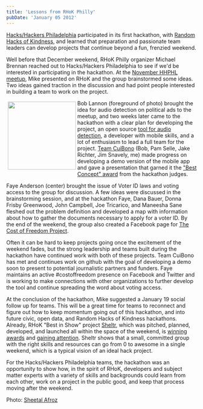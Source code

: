 ```yaml
---
title: 'Lessons from RHoK Philly'
pubDate: 'January 05 2012'
---
```


<p><a href="http://www.meetup.com/HacksHackersPhilly/">Hacks/Hackers Philadelphia</a> participated in its first hackathon, with <a href="http://www.rhok.org/comment/508">Random Hacks of Kindness</a>, and learned that preparation and passionate team leaders can develop projects that continue beyond a fun, frenzied weekend.</p>
<!--break-->
<p>Well before that December weekend, RHoK Philly organizer Michael Brennan reached out to Hacks/Hackers Philadelphia to see if we&#39;d be interested in participating in the hackathon. At the <a href="/blog/data-data-everywhere-hackshackers-philly-meetup-2">November HHPHL meetup</a>, Mike presented on RHoK and the group brainstormed some ideas. Two ideas gained traction in the discussion and had point people interested in building a team to work on the project.</p>
<p><img alt="" src="/sites/default/files/sites/default/files/large_hhphl-rhok.JPG" style="margin-left: 4px; margin-right: 4px; margin-top: 4px; margin-bottom: 4px; float: left; width: 180px; height: 180px; " /></p>
<p>Bob Lannon (foreground of photo) brought the idea for audio detection on political ads to the meetup, and two weeks later came to the hackathon with a clear plan for developing the project, an open source <a href="https://github.com/echonest">tool for audio detection</a>, a developer with mobile skills, and a lot of enthusiasm to lead a full team for the project. <a href="https://github.com/CuiBono">Team CuiBono</a> (Bob, Pam Selle, Jake Richter, Jim Snavely, me) made progress on developing a demo version of the mobile app and gave a presentation that garned it the <a href="http://technicallyphilly.com/2011/12/05/sheltr-org-stars-at-random-hacks-of-kindness-philadelphia-video">&quot;Best Concept&quot; award</a> from the hackathon judges.</p>
<p>Faye Anderson (center) brought the issue of Voter ID laws and voting access to the group for discussion. A few ideas were discussed in the brainstorming session, and at the hackathon Faye, Dana Bauer, Donna Frisby Greenwood, John Campbell, Joe Tricarico, and Maneesha Sane fleshed out the problem definition and developed a map with information about how to gather the documents necessary to apply for a voter ID. By the end of the weekend, the group also created a Facebook page for <a href="http://www.facebook.com/costoffreedom">The Cost of Freedom Project</a>.</p>
<p>Often it can be hard to keep projects going once the excitement of the weekend fades, but the strong leadership and teams built during the hackathon have continued work with both of these projects. Team CuiBono has met and continues work on github with the goal of developing a demo soon to present to potential journalistic partners and funders. Faye maintains an active #costoffreedom presence on Facebook and Twitter and is working to make connections with other organizations to further develop the tool and continue spreading the word about voting access.</p>
<p>At the conclusion of the hackathon, Mike suggested a January 19 social follow up for teams. This will be a great time for teams to reconnect and figure out how to keep momentum going out of this hackathon, and into future civic, open data, and Random Hacks of Kindness hackathons. Already, RHoK &quot;Best in Show&quot; project <a href="http://sheltr.org">Sheltr,</a> which was pitched, planned, developed, and launched all within the space of the weekend, is <a href="http://govfresh.com/2011/12/2011-govfresh-awards-winners/">winning awards</a> and <a href="http://www.newsworks.org/index.php/homepage-feature/item/32042-sheltr-app-helps-put-homeless-in-touch-with-services">gaining attention</a>. Sheltr shows that a small, committed group with the right skills and resources can go from 0 to awesome in a single weekend, which is a typical vision of an ideal hack project.</p>
<p>For the Hacks/Hackers Philadelphia teams, the hackathon&nbsp;was an opportunity to show how, in the spirit of RHoK, developers and subject matter experts with a variety of skills and backgrounds could learn from each other, work on a project in the public good, and keep that process moving after the weekend.</p>
<p>Photo:&nbsp;<a href="https://plus.google.com/photos/102112679630770232556/albums/5682079540042334657?authkey=COyIxcSF_an5_QE&amp;banner=pwa">Sheetal Afroz</a></p>


